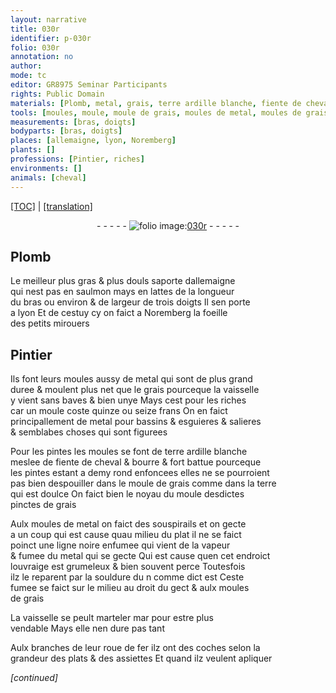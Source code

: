 ```yaml
---
layout: narrative
title: 030r
identifier: p-030r
folio: 030r
annotation: no
author:
mode: tc
editor: GR8975 Seminar Participants
rights: Public Domain
materials: [Plomb, metal, grais, terre ardille blanche, fiente de cheval, bourre, terre, fer]
tools: [moules, moule, moule de grais, moules de metal, moules de grais, marteler, roue de fer]
measurements: [bras, doigts]
bodyparts: [bras, doigts]
places: [allemaigne, lyon, Noremberg]
plants: []
professions: [Pintier, riches]
environments: []
animals: [cheval]
---
```


<p><a href="{{ site.baseurl }}/diplomatic/">[TOC]</a> | <a href="{{ site.baseurl }}/texts/p-030r_tl/" target="_blank">[translation]</a></p><div class="folio" align="center">- - - - - <a href="http://gallica.bnf.fr/ark:/12148/btv1b10500001g/f65.image" target="_blank"><img src="https://cu-mkp.github.io/2017-workshop-edition/assets/photo-icon.png" alt="folio image: " style="display:inline-block; margin-bottom:-3px;"/>030r</a> - - - - - </div>  
  

## <span class="m">Plomb</span>

 
 Le meilleur plus gras & plus douls saporte d<span class="pl">allemaigne</span><br/> qui nest pas en saulmon mays en lattes de la longueur<br/> du <span class="ms"><span class="bp">bras</span></span> ou environ & de largeur de trois <span class="ms"><span class="bp">doigts</span></span> Il sen porte<br/> a <span class="pl">lyon</span> Et de cestuy cy on faict a <span class="pl">Noremberg</span> la foeille<br/> des petits mirouers 
 
 
  

## <span class="pro">Pintier</span>

 
Ils font leurs <span class="tl">moules</span> aussy de <span class="m">metal</span> qui sont de plus grand<br/> duree & moulent plus net que le <span class="m">grais</span> pourceque la vaisselle<br/> y vient sans baves & bien unye Mays cest pour les <span class="pro">riches</span><br/> car un <span class="tl">moule</span> coste quinze ou seize <span class="cn">frans</span> On en faict<br/> principallement de <span class="m">metal</span> pour bassins & esguieres & salieres<br/> & semblabes choses qui sont figurees
 
Pour les pintes les <span class="tl">moules</span> se font de <span class="m">terre ardille blanche</span><br/> meslee de <span class="m">fiente de <span class="al">cheval</span></span> & <span class="m">bourre</span> & fort battue pourceque<br/> les pintes estant a demy rond enfoncees elles ne se pourroient<br/> pas bien despouiller dans le <span class="tl">moule de <span class="m">grais</span></span> comme dans la <span class="m">terre</span><br/> qui est doulce On faict bien le noyau du <span class="tl">moule</span> desdictes<br/> pinctes de <span class="m">grais</span>
 
Aulx <span class="tl">moules de <span class="m">metal</span></span> on faict des souspirails et on gecte<br/> a un coup qui est cause quau milieu du plat il ne se faict<br/> poinct une ligne noire enfumee qui vient de la vapeur<br/> & fumee du <span class="m">metal</span> qui se gecte Qui est cause quen cet endroict<br/> louvraige est grumeleux & bien souvent perce Toutesfois<br/> ilz le reparent par la souldure <span class="del">du n</span> comme dict est Ceste<br/> fumee se faict sur le milieu au droit du gect & aulx <span class="tl">moules<br/> de <span class="m">grais</span></span>
 
La vaisselle se peult <span class="tl">marteler</span> <span class="del">mar</span> pour estre plus<br/> vendable Mays elle nen dure pas tant
 
Aulx branches de leur <span class="tl">roue de <span class="m">fer</span></span> ilz ont des coches selon la<br/> grandeur des plats & des assiettes Et quand ilz veulent apliquer
 
*[continued]*
 
